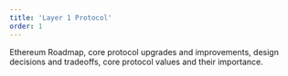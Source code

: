 ```yaml
---
title: 'Layer 1 Protocol'
order: 1
---
```


Ethereum Roadmap, core protocol upgrades and improvements, design decisions and tradeoffs, core protocol values and their importance.
